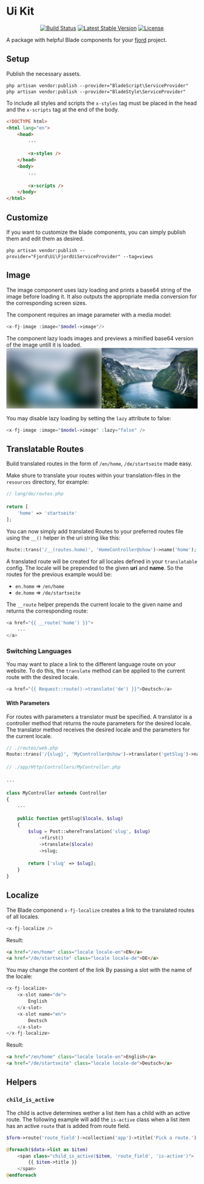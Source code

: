 # Ui Kit

<center>
	<p>
		<a href="https://github.com/aw-studio/fjord-ui-kit/actions"><img src="https://github.com/aw-studio/fjord-ui-kit/workflows/tests/badge.svg" alt="Build Status"></a>
		<a href="https://packagist.org/packages/aw-studio/fjord-ui-kit"><img src="https://img.shields.io/github/v/release/aw-studio/fjord-ui-kit?color=%2383c2ff&label=stable" alt="Latest Stable Version"></a>
		<a href="https://packagist.org/packages/aw-studio/fjord-ui-kit"><img src="https://img.shields.io/github/license/aw-studio/fjord-ui-kit?color=%2331c653" alt="License"></a>
	</p>
</center>

A package with helpful Blade components for your
[fjord](https://github.com/aw-studio/fjord) project.

## Setup

Publish the necessary assets.

```shell
php artisan vendor:publish --provider="BladeScript\ServiceProvider"
php artisan vendor:publish --provider="BladeStyle\ServiceProvider"
```

To include all styles and scripts the `x-styles` tag must be placed in the head
and the `x-scripts` tag at the end of the body.

```html
<!DOCTYPE html>
<html lang="en">
	<head>
		...

		<x-styles />
	</head>
	<body>
		...

		<x-scripts />
	</body>
</html>
```

## Customize

If you want to customize the blade components, you can simply publish them and
edit them as desired.

```shell
php artisan vendor:publish --provider="Fjord\Ui\FjordUiServiceProvider" --tag=views
```

## Image

The image component uses lazy loading and prints a base64 string of the image
before loading it. It also outputs the appropriate media conversion for the
corresponding screen sizes.

The component requires an image parameter with a media model:

```php
<x-fj-image :image="$model->image"/>
```

The component lazy loads images and previews a minified base64 version of the
image untill it is loaded. ![fjord lazy loading](./lazy.png)

You may disable lazy loading by setting the `lazy` attribute to false:

```php
<x-fj-image :image="$model->image" :lazy="false" />
```

## Translatable Routes

Build translated routes in the form of `/en/home`, `/de/startseite` made easy.

Make shure to translate your routes within your translation-files in the
`resources` directory, for example:

```php
// lang/de/routes.php

return [
    'home' => 'startseite'
];
```

You can now simply add translated Routes to your preferred routes file using the
`__()` helper in the uri string like this:

```php
Route::trans('/__(routes.home)', 'HomeController@show')->name('home');
```

A translated route will be created for all locales defined in your
`translatable` config. The locale will be prepended to the given **uri** and
**name**. So the routes for the previous example would be:

-   `en.home` => `/en/home`
-   `de.home` => `/de/startseite`

The `__route` helper prepends the current locale to the given name and returns
the corresponding route:

```php
<a href="{{ __route('home') }}">
    ...
</a>
```

### Switching Languages

You may want to place a link to the different language route on your website. To
do this, the `translate` method can be applied to the current route with the
desired locale.

```php
<a href="{{ Request::route()->translate('de') }}">Deutsch</a>
```

#### With Parameters

For routes with parameters a translator must be specified. A translator is a
controller method that returns the route parameters for the desired locale. The
translator method receives the desired locale and the parameters for the current
locale.

```php
// ./routes/web.php
Route::trans('/{slug}', 'MyController@show')->translator('getSlug')->name('home');

// ./app/Http/Controllers/MyController.php

...

class MyController extends Controller
{
	...

	public function getSlug($locale, $slug)
	{
		$slug = Post::whereTranslation('slug', $slug)
			->first()
			->translate($locale)
			->slug;

		return ['slug' => $slug];
	}
}
```

## Localize

The Blade componend `x-fj-localize` creates a link to the translated routes of
all locales.

```php
<x-fj-localize />
```

Result:

```html
<a href="/en/home" class="locale locale-en">EN</a>
<a href="/de/startseite" class="locale locale-de">DE</a>
```

You may change the content of the link By passing a slot with the name of the
locale:

```php
<x-fj-localize>
	<x-slot name="de">
		English
	</x-slot>
	<x-slot name="en">
		Deutsch
	</x-slot>
</x-fj-localize>
```

Result:

```html
<a href="/en/home" class="locale locale-en">English</a>
<a href="/de/startseite" class="locale locale-de">Deutsch</a>
```

## Helpers

### `child_is_active`

The child is active determines wether a list item has a child with an active
route. The following example will add the `is-active` class when a list item has
an active `route` that is added from route field.

```php
$form->route('route_field')->collection('app')->title('Pick a route.');
```

```php
@foreach($data->list as $item)
	<span class="child_is_active($item, 'route_field', 'is-active')">
		{{ $item->title }}
	</span>
@endforeach
```
